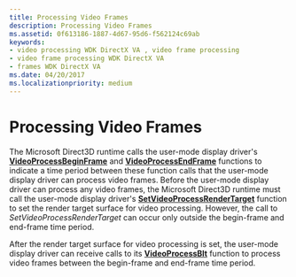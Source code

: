 ```yaml
---
title: Processing Video Frames
description: Processing Video Frames
ms.assetid: 0f613186-1887-4d67-95d6-f562124c69ab
keywords:
- video processing WDK DirectX VA , video frame processing
- video frame processing WDK DirectX VA
- frames WDK DirectX VA
ms.date: 04/20/2017
ms.localizationpriority: medium
---
```


# Processing Video Frames


The Microsoft Direct3D runtime calls the user-mode display driver's [**VideoProcessBeginFrame**](https://docs.microsoft.com/windows-hardware/drivers/ddi/d3dumddi/nc-d3dumddi-pfnd3dddi_videoprocessbeginframe) and [**VideoProcessEndFrame**](https://docs.microsoft.com/windows-hardware/drivers/ddi/d3dumddi/nc-d3dumddi-pfnd3dddi_videoprocessendframe) functions to indicate a time period between these function calls that the user-mode display driver can process video frames. Before the user-mode display driver can process any video frames, the Microsoft Direct3D runtime must call the user-mode display driver's [**SetVideoProcessRenderTarget**](https://docs.microsoft.com/windows-hardware/drivers/ddi/d3dumddi/nc-d3dumddi-pfnd3dddi_setvideoprocessrendertarget) function to set the render target surface for video processing. However, the call to *SetVideoProcessRenderTarget* can occur only outside the begin-frame and end-frame time period.

After the render target surface for video processing is set, the user-mode display driver can receive calls to its [**VideoProcessBlt**](https://docs.microsoft.com/windows-hardware/drivers/ddi/d3dumddi/nc-d3dumddi-pfnd3dddi_videoprocessblt) function to process video frames between the begin-frame and end-frame time period.

 

 





